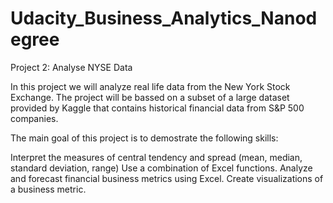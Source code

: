 # Udacity_Business_Analytics_Nanodegree
Project 2: Analyse NYSE Data

In this project we will analyze real life data from the New York Stock Exchange. The project will be bassed on a subset of a large dataset provided by Kaggle that contains historical financial data from S&P 500 companies.

The main goal of this project is to demostrate the following skills:

Interpret the measures of central tendency and spread (mean, median, standard deviation, range)
Use a combination of Excel functions.
Analyze and forecast financial business metrics using Excel.
Create visualizations of a business metric.
